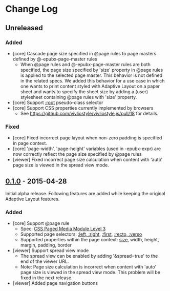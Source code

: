 # Change Log

## Unreleased

### Added
- [core] Cascade page size specified in @page rules to page masters defined by @-epubx-page-master rules
  - When @page rules and @-epubx-page-master rules are both specified, the page size specified by 'size' property in @page rules is applied to the selected page master. This behavior is not defined in the related specs. We added this behavior for a use case in which one wants to print content styled with Adaptive Layout on a paper sheet and wants to specify the sheet size by adding a (user) stylesheet containing @page rules with 'size' property.
- [core] Support [:root](http://www.w3.org/TR/selectors/#root-pseudo) pseudo-class selector
- [core] Support CSS properties currently implemented by browsers
  - See <https://github.com/vivliostyle/vivliostyle.js/pull/18> for details.

### Fixed
- [core] Fixed incorrect page layout when non-zero padding is specified in page context.
- [core] 'page-width', 'page-height' variables (used in -epubx-expr) are now correctly reflect the page size specified by @page rules
- [viewer] Fixed incorrect page size calculation when content with 'auto' page size is viewed in the spread view mode.

## [0.1.0](https://github.com/vivliostyle/vivliostyle.js/releases/tag/0.1.0) - 2015-04-28
Initial alpha release. Following features are added while keeping the original Adaptive Layout features.

### Added
- [core] Support @page rule
  - Spec: [CSS Paged Media Module Level 3](http://dev.w3.org/csswg/css-page/)
  - Supported page selectors: [:left, :right](http://dev.w3.org/csswg/css-page/#spread-pseudos), [:first](http://dev.w3.org/csswg/css-page/#first-pseudo), [:recto, :verso](http://dev.w3.org/csswg/css-logical-props/#logical-page)
  - Supported properties within the page context: [size](http://dev.w3.org/csswg/css-page/#page-size-prop), width, height, margin, padding, border
- [viewer] Support spread view mode
  - The spread view can be enabled by adding '&spread=true' to the end of the viewer URL.
  - Note: Page size calculation is incorrect when content with 'auto' page size is viewed in the spread view mode. This problem will be fixed in the next release.
- [viewer] Added page navigation buttons
